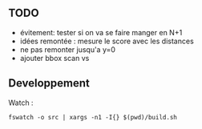 

## TODO

- évitement: tester si on va se faire manger en N+1
- idées remontée : mesure le score avec les distances
- ne pas remonter jusqu'a y=0
- ajouter bbox scan vs

## Developpement

Watch :
```
fswatch -o src | xargs -n1 -I{} $(pwd)/build.sh
```

